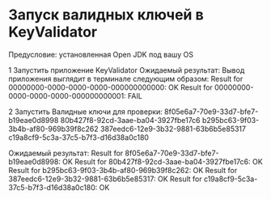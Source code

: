 # Запуск валидных ключей в KeyValidator

Предусловие: установленная Open JDK под вашу OS 

1 Запустить приложение KeyValidator
Ожидаемый результат:
Вывод приложения выглядит в терминале следующим образом:
Result for 00000000-0000-0000-0000-000000000000: OK Result for 00000000-0000-0000-0000-000000000001: FAIL

2 Запустить Валидные ключи для проверки:
8f05e6a7-70e9-33d7-bfe7-b19eae0d8998
80b427f8-92cd-3aae-ba04-3927fbe17c6
b295bc63-9f03-3b4b-af80-969b39f8c262
387eedc6-12e9-3b32-9881-63b6b5e85317
c19a8cf9-5c3a-37c5-b7f3-d16d38a0c180

Ожидаемый результат: 
Result for 8f05e6a7-70e9-33d7-bfe7-b19eae0d8998: OK
Result for 80b427f8-92cd-3aae-ba04-3927fbe17c6: OK
Result for b295bc63-9f03-3b4b-af80-969b39f8c262: OK
Result for 387eedc6-12e9-3b32-9881-63b6b5e85317: OK
Result for c19a8cf9-5c3a-37c5-b7f3-d16d38a0c180: OK
